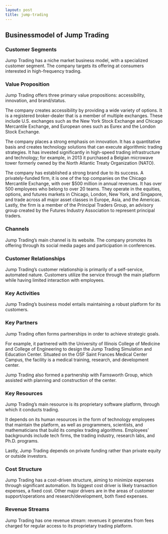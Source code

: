 ```yaml
---
layout: post
title: jump-trading
---
```


Businessmodel of Jump Trading
------------------------------

### Customer Segments

Jump Trading has a niche market business model, with a specialized customer segment. The company targets its offering at consumers interested in high-frequency trading.

### Value Proposition

Jump Trading offers three primary value propositions: accessibility, innovation, and brand/status.

The company creates accessibility by providing a wide variety of options. It is a registered broker-dealer that is a member of multiple exchanges. These include U.S. exchanges such as the New York Stock Exchange and Chicago Mercantile Exchange, and European ones such as Eurex and the London Stock Exchange.

The company places a strong emphasis on innovation. It has a quantitative basis and creates technology solutions that can execute algorithmic trading strategies. It has invested significantly in high-speed trading infrastructure and technology; for example, in 2013 it purchased a Belgian microwave tower formerly owned by the North Atlantic Treaty Organization (NATO).

The company has established a strong brand due to its success. A privately-funded firm, it is one of the top companies on the Chicago Mercantile Exchange, with over $500 million in annual revenues. It has over 500 employees who belong to over 20 teams. They operate in the equities, options, and futures markets in Chicago, London, New York, and Singapore, and trade across all major asset classes in Europe, Asia, and the Americas. Lastly, the firm is a member of the Principal Traders Group, an advisory group created by the Futures Industry Association to represent principal traders.

### Channels

Jump Trading’s main channel is its website. The company promotes its offering through its social media pages and participation in conferences.

### Customer Relationships

Jump Trading’s customer relationship is primarily of a self-service, automated nature. Customers utilize the service through the main platform while having limited interaction with employees.

### Key Activities

Jump Trading’s business model entails maintaining a robust platform for its customers.

### Key Partners

Jump Trading often forms partnerships in order to achieve strategic goals.

For example, it partnered with the University of Illinois College of Medicine and College of Engineering to design the Jump Trading Simulation and Education Center. Situated on the OSF Saint Frances Medical Center Campus, the facility is a medical training, research, and development center.

Jump Trading also formed a partnership with Farnsworth Group, which assisted with planning and construction of the center.

### Key Resources

Jump Trading’s main resource is its proprietary software platform, through which it conducts trading.

It depends on its human resources in the form of technology employees that maintain the platform, as well as programmers, scientists, and mathematicians that build its complex trading algorithms. Employees’ backgrounds include tech firms, the trading industry, research labs, and Ph.D. programs.

Lastly, Jump Trading depends on private funding rather than private equity or outside investors.

### Cost Structure

Jump Trading has a cost-driven structure, aiming to minimize expenses through significant automation. Its biggest cost driver is likely transaction expenses, a fixed cost. Other major drivers are in the areas of customer support/operations and research/development, both fixed expenses.

### Revenue Streams

Jump Trading has one revenue stream: revenues it generates from fees charged for regular access to its proprietary trading platform.
